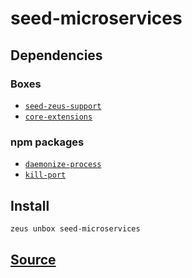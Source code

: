 
seed-microservices
====================







## Dependencies
### Boxes
* [`seed-zeus-support`](seed-zeus-support.md)
* [`core-extensions`](core-extensions.md)
### npm packages
* [`daemonize-process`](http://npmjs.com/package/daemonize-process)
* [`kill-port`](http://npmjs.com/package/kill-port)


## Install
```bash
zeus unbox seed-microservices
```













## [Source](https://github.com/liquidapps-io/zeus-sdk/tree/master/boxes/groups/seeds/seed-microservices)
